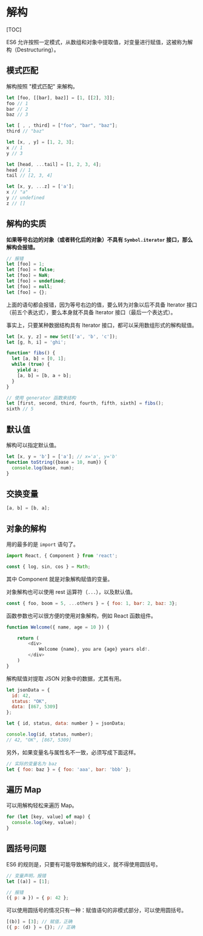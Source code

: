 # 解构

[TOC]

ES6 允许按照一定模式，从数组和对象中提取值，对变量进行赋值，这被称为解构（Destructuring）。

## 模式匹配

解构按照 "模式匹配" 来解构。

```js
let [foo, [[bar], baz]] = [1, [[2], 3]];
foo // 1
bar // 2
baz // 3

let [ , , third] = ["foo", "bar", "baz"];
third // "baz"

let [x, , y] = [1, 2, 3];
x // 1
y // 3

let [head, ...tail] = [1, 2, 3, 4];
head // 1
tail // [2, 3, 4]

let [x, y, ...z] = ['a'];
x // "a"
y // undefined
z // []
```

## 解构的实质

**如果等号右边的对象（或者转化后的对象）不具有 `Symbol.iterator` 接口，那么解构会报错。**

```js
// 报错
let [foo] = 1;
let [foo] = false;
let [foo] = NaN;
let [foo] = undefined;
let [foo] = null;
let [foo] = {};
```

上面的语句都会报错，因为等号右边的值，要么转为对象以后不具备 Iterator 接口（前五个表达式），要么本身就不具备 Iterator 接口（最后一个表达式）。

事实上，只要某种数据结构具有 Iterator 接口，都可以采用数组形式的解构赋值。

```js
let [x, y, z] = new Set(['a', 'b', 'c']);
let [g, h, i] = 'ghi';

function* fibs() {
  let [a, b] = [0, 1];
  while (true) {
    yield a;
    [a, b] = [b, a + b];
  }
}

// 使用 generator 函数来结构
let [first, second, third, fourth, fifth, sixth] = fibs();
sixth // 5
```

## 默认值

解构可以指定默认值。

```js
let [x, y = 'b'] = ['a']; // x='a', y='b'
function toString({base = 10, num}) {
  console.log(base, num);
}
```

## 交换变量

```js
[a, b] = [b, a];
```

## 对象的解构

用的最多的是 `import` 语句了。

```js
import React, { Component } from 'react';

const { log, sin, cos } = Math;
```

其中 Component 就是对象解构赋值的变量。

对象解构也可以使用 rest 运算符（`...`），以及默认值。

```js
const { foo, boom = 5, ...others } = { foo: 1, bar: 2, baz: 3};
```

函数参数也可以很方便的使用对象解构，例如 React 函数组件。

```js
function Welcome({ name, age = 10 }) {

    return (
        <div>
            Welcome {name}, you are {age} years old!.
        </div>
    )
}
```

解构赋值对提取 JSON 对象中的数据，尤其有用。

```js
let jsonData = {
  id: 42,
  status: "OK",
  data: [867, 5309]
};

let { id, status, data: number } = jsonData;

console.log(id, status, number);
// 42, "OK", [867, 5309]
```

另外，如果变量名与属性名不一致，必须写成下面这样。

```js
// 实际的变量名为 baz
let { foo: baz } = { foo: 'aaa', bar: 'bbb' };
```

## 遍历 Map

可以用解构轻松来遍历 Map。

```js
for (let [key, value] of map) {
  console.log(key, value);
}
```

## 圆括号问题

ES6 的规则是，只要有可能导致解构的歧义，就不得使用圆括号。

```js
// 变量声明，报错
let [(a)] = [1];

// 报错
({ p: a }) = { p: 42 };
```

可以使用圆括号的情况只有一种：赋值语句的非模式部分，可以使用圆括号。

```js
[(b)] = [3]; // 赋值，正确
({ p: (d) } = {}); // 正确
```
